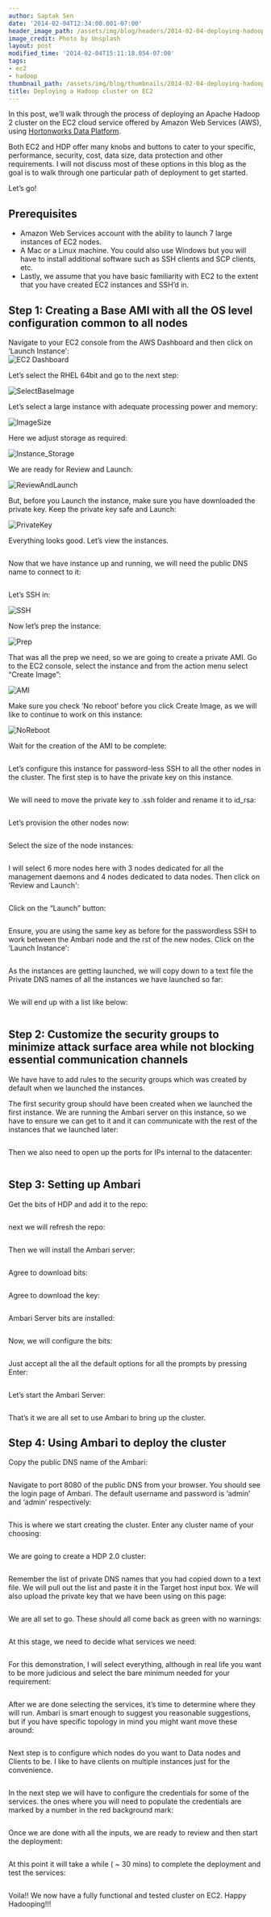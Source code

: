```yaml
---
author: Saptak Sen
date: '2014-02-04T12:34:00.001-07:00'
header_image_path: /assets/img/blog/headers/2014-02-04-deploying-hadoop-ec2.jpg
image_credit: Photo by Unsplash
layout: post
modified_time: '2014-02-04T15:11:18.054-07:00'
tags:
- ec2
- hadoop
thumbnail_path: /assets/img/blog/thumbnails/2014-02-04-deploying-hadoop-ec2.jpg
title: Deploying a Hadoop cluster on EC2
---
```


In this post, we’ll walk through the process of deploying an Apache Hadoop 2 cluster on the EC2 cloud service offered by Amazon Web Services (AWS), using [Hortonworks Data Platform](http://hortonworks.com/products/hdp).

Both EC2 and HDP offer many knobs and buttons to cater to your specific, performance, security, cost, data size, data protection and other requirements. I will not discuss most of these options in this blog as the goal is to walk through one particular path of deployment to get started.

Let’s go!

## Prerequisites

  * Amazon Web Services account with the ability to launch 7 large instances of EC2 nodes.
  * A Mac or a Linux machine. You could also use Windows but you will have to install additional software such as SSH clients and SCP clients, etc.
  * Lastly, we assume that you have basic familiarity with EC2 to the extent that you have created EC2 instances and SSH’d in.

## Step 1: Creating a Base AMI with all the OS level configuration common to all nodes

Navigate to your EC2 console from the AWS Dashboard and then click on ‘Launch Instance':  
![EC2 Dashboard](http://hortonassets.s3.amazonaws.com/ec2/ec2-2.jpg)

Let’s select the RHEL 64bit and go to the next step:

![SelectBaseImage](http://hortonassets.s3.amazonaws.com/ec2/ec2-3.jpg)

Let’s select a large instance with adequate processing power and memory:

![ImageSize](http://hortonassets.s3.amazonaws.com/ec2/ec2-4.jpg)

Here we adjust storage as required:

![Instance_Storage](http://hortonassets.s3.amazonaws.com/ec2/ec2-70.jpg)

We are ready for Review and Launch:

![ReviewAndLaunch](http://hortonassets.s3.amazonaws.com/ec2/ec2-7.jpg)

But, before you Launch the instance, make sure you have downloaded the private key. Keep the private key safe and Launch:

![PrivateKey](http://hortonassets.s3.amazonaws.com/ec2/ec2-8.jpg)

Everything looks good. Let’s view the instances.

![<Display Name>](http://hortonassets.s3.amazonaws.com/ec2/ec2-9.jpg)

Now that we have instance up and running, we will need the public DNS name to connect to it:

![<Display Name>](http://hortonassets.s3.amazonaws.com/ec2/ec2-10.jpg)

Let’s SSH in:

![SSH](http://hortonassets.s3.amazonaws.com/ec2/ec2-11.jpg)

Now let’s prep the instance:

![Prep](http://hortonassets.s3.amazonaws.com/ec2/ec2-15.jpg)

That was all the prep we need, so we are going to create a private AMI. Go to the EC2 console, select the instance and from the action menu select “Create Image”:

![AMI](http://hortonassets.s3.amazonaws.com/ec2/ec2-16.jpg)

Make sure you check ‘No reboot’ before you click Create Image, as we will like to continue to work on this instance:

![NoReboot](http://hortonassets.s3.amazonaws.com/ec2/ec2-82.jpg)

Wait for the creation of the AMI to be complete:

![<Display Name>](http://hortonassets.s3.amazonaws.com/ec2/ec2-19.jpg)

Let’s configure this instance for password-less SSH to all the other nodes in the cluster. The first step is to have the private key on this instance.

![<Display Name>](http://hortonassets.s3.amazonaws.com/ec2/ec2-21.jpg)

We will need to move the private key to .ssh folder and rename it to id_rsa:

![<Display Name>](http://hortonassets.s3.amazonaws.com/ec2/ec2-24.jpg)

Let’s provision the other nodes now:

![<Display Name>](http://hortonassets.s3.amazonaws.com/ec2/ec2-25.jpg)

Select the size of the node instances:

![<Display Name>](http://hortonassets.s3.amazonaws.com/ec2/ec2-26.jpg)

I will select 6 more nodes here with 3 nodes dedicated for all the management daemons and 4 nodes dedicated to data nodes. Then click on ‘Review and Launch':

![<Display Name>](http://hortonassets.s3.amazonaws.com/ec2/ec2-27.jpg)

Click on the “Launch” button:

![<Display Name>](http://hortonassets.s3.amazonaws.com/ec2/ec2-28.jpg)

Ensure, you are using the same key as before for the passwordless SSH to work between the Ambari node and the rst of the new nodes. Click on the ‘Launch Instance':

![<Display Name>](http://hortonassets.s3.amazonaws.com/ec2/ec2-29.jpg)

As the instances are getting launched, we will copy down to a text file the Private DNS names of all the instances we have launched so far:

![<Display Name>](http://hortonassets.s3.amazonaws.com/ec2/ec2-31.jpg)

We will end up with a list like below:

![<Display Name>](http://hortonassets.s3.amazonaws.com/ec2/ec2-32.jpg)

## Step 2: Customize the security groups to minimize attack surface area while not blocking essential communication channels

We have have to add rules to the security groups which was created by default when we launched the instances.

The first security group should have been created when we launched the first instance. We are running the Ambari server on this instance, so we have to ensure we can get to it and it can communicate with the rest of the instances that we launched later:

![<Display Name>](http://hortonassets.s3.amazonaws.com/ec2/ec2-56.jpg)

Then we also need to open up the ports for IPs internal to the datacenter:

![<Display Name>](http://hortonassets.s3.amazonaws.com/ec2/ec2-57.jpg)

## Step 3: Setting up Ambari

Get the bits of HDP and add it to the repo:

![<Display Name>](http://hortonassets.s3.amazonaws.com/ec2/ec2-35.jpg)

next we will refresh the repo:

![<Display Name>](http://hortonassets.s3.amazonaws.com/ec2/ec2-36.jpg)

Then we will install the Ambari server:

![<Display Name>](http://hortonassets.s3.amazonaws.com/ec2/ec2-37.jpg)

Agree to download bits:

![<Display Name>](http://hortonassets.s3.amazonaws.com/ec2/ec2-38.jpg)

Agree to download the key:

![<Display Name>](http://hortonassets.s3.amazonaws.com/ec2/ec2-39.jpg)

Ambari Server bits are installed:

![<Display Name>](http://hortonassets.s3.amazonaws.com/ec2/ec2-40.jpg)

Now, we will configure the bits:

![<Display Name>](http://hortonassets.s3.amazonaws.com/ec2/ec2-41.jpg)

Just accept all the all the default options for all the prompts by pressing Enter:

![<Display Name>](http://hortonassets.s3.amazonaws.com/ec2/ec2-42.jpg)

Let’s start the Ambari Server:

![<Display Name>](http://hortonassets.s3.amazonaws.com/ec2/ec2-47.jpg)

That’s it we are all set to use Ambari to bring up the cluster.

## Step 4: Using Ambari to deploy the cluster

Copy the public DNS name of the Ambari:

![<Display Name>](http://hortonassets.s3.amazonaws.com/ec2/ec2-48.jpg)

Navigate to port 8080 of the public DNS from your browser. You should see the login page of Ambari. The default username and password is ‘admin’ and ‘admin’ respectively:

![<Display Name>](http://hortonassets.s3.amazonaws.com/ec2/ec2-49.jpg)

This is where we start creating the cluster. Enter any cluster name of your choosing:

![<Display Name>](http://hortonassets.s3.amazonaws.com/ec2/ec2-50.jpg)

We are going to create a HDP 2.0 cluster:

![<Display Name>](http://hortonassets.s3.amazonaws.com/ec2/ec2-51.jpg)

Remember the list of private DNS names that you had copied down to a text file. We will pull out the list and paste it in the Target host input box. We will also upload the private key that we have been using on this page:

![<Display Name>](http://hortonassets.s3.amazonaws.com/ec2/ec2-52.jpg)

We are all set to go. These should all come back as green with no warnings:

![<Display Name>](http://hortonassets.s3.amazonaws.com/ec2/ec2-54.jpg)

At this stage, we need to decide what services we need:

![<Display Name>](http://hortonassets.s3.amazonaws.com/ec2/ec2-58.jpg)

For this demonstration, I will select everything, although in real life you want to be more judicious and select the bare minimum needed for your requirement:

![<Display Name>](http://hortonassets.s3.amazonaws.com/ec2/ec2-58.jpg)

After we are done selecting the services, it’s time to determine where they will run. Ambari is smart enough to suggest you reasonable suggestions, but if you have specific topology in mind you might want move these around:

![<Display Name>](http://hortonassets.s3.amazonaws.com/ec2/ec2-59.jpg)

Next step is to configure which nodes do you want to Data nodes and Clients to be. I like to have clients on multiple instances just for the convenience.

![<Display Name>](http://hortonassets.s3.amazonaws.com/ec2/ec2-61.jpg)

In the next step we will have to configure the credentials for some of the services. the ones where you will need to populate the credentials are marked by a number in the red background mark:

![<Display Name>](http://hortonassets.s3.amazonaws.com/ec2/ec2-63.jpg)

Once we are done with all the inputs, we are ready to review and then start the deployment:

![<Display Name>](http://hortonassets.s3.amazonaws.com/ec2/ec2-65.jpg)

At this point it will take a while ( ~ 30 mins) to complete the deployment and test the services:

![<Display Name>](http://hortonassets.s3.amazonaws.com/ec2/ec2-67.jpg)

Voila!! We now have a fully functional and tested cluster on EC2. Happy Hadooping!!!